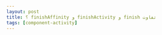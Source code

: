 ```yaml
---
layout: post
title: ‫ تفاوت finish و finishActivity و finishAffinity ؟
tags: [component-activity]
---
```




